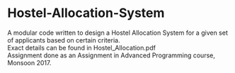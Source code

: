 # Hostel-Allocation-System  
A modular code written to design a Hostel Allocation System for a given set of applicants based on certain criteria.  
Exact details can be found in Hostel_Allocation.pdf  
Assignment done as an Assignment in Advanced Programming course, Monsoon 2017.  
